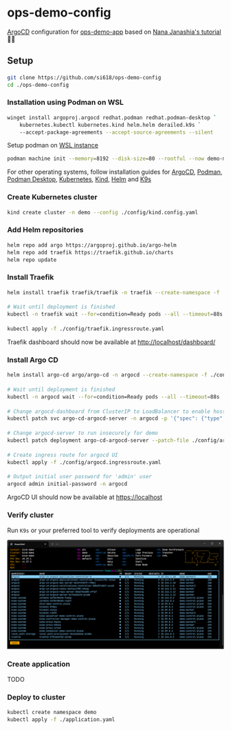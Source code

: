 # ops-demo-config

[ArgoCD](https://argo-cd.readthedocs.io/en/stable/) configuration for [ops-demo-app](https://github.com/si618/ops-demo-app) based on [Nana Janashia's tutorial](https://youtu.be/MeU5_k9ssrs) 🙇‍♂️

## Setup

```bash
git clone https://github.com/si618/ops-demo-config
cd ./ops-demo-config
```

### Installation using Podman on WSL

```bash
winget install argoproj.argocd redhat.podman redhat.podman-desktop `
    kubernetes.kubectl kubernetes.kind helm.helm derailed.k9s `
    --accept-package-agreements --accept-source-agreements --silent
```

Setup podman on [WSL instance](https://podman-desktop.io/docs/kind/configuring-podman-for-kind-on-windows)

```bash
podman machine init --memory=8192 --disk-size=80 --rootful --now demo-machine
```

For other operating systems, follow installation guides for
[ArgoCD](https://argo-cd.readthedocs.io/en/stable/cli_installation/#installation),
[Podman](https://podman.io/docs/installation),
[Podman Desktop](https://podman-desktop.io/docs/installation),
[Kubernetes](https://kubernetes.io/docs/tasks/tools/),
[Kind](https://kind.sigs.k8s.io/docs/user/quick-start/),
[Helm](https://helm.sh/docs/intro/install/) and
[K9s](https://k9scli.io/topics/install/)

### Create Kubernetes cluster

```bash
kind create cluster -n demo --config ./config/kind.config.yaml
```

### Add Helm repositories

```bash
helm repo add argo https://argoproj.github.io/argo-helm
helm repo add traefik https://traefik.github.io/charts
helm repo update
```

### Install Traefik

```bash
helm install traefik traefik/traefik -n traefik --create-namespace -f ./config/traefik.values.yaml

# Wait until deployment is finished
kubectl -n traefik wait --for=condition=Ready pods --all --timeout=88s

kubectl apply -f ./config/traefik.ingressroute.yaml
```

Traefik dashboard should now be available at
[http://localhost/dashboard/](http://localhost/dashboard/)

### Install Argo CD

```bash
helm install argo-cd argo/argo-cd -n argocd --create-namespace -f ./config/argocd.values.yaml

# Wait until deployment is finished
kubectl -n argocd wait --for=condition=Ready pods --all --timeout=88s

# Change argocd-dashboard from ClusterIP to LoadBalancer to enable host access
kubectl patch svc argo-cd-argocd-server -n argocd -p '{"spec": {"type": "LoadBalancer"}}'

# Change argocd-server to run insecurely for demo
kubectl patch deployment argo-cd-argocd-server --patch-file ./config/argocd.patch.json --type=json

# Create ingress route for argocd UI
kubectl apply -f ./config/argocd.ingressroute.yaml

# Output initial user password for 'admin' user
argocd admin initial-password -n argocd
```

ArgoCD UI should now be available at [https://localhost](https://localhost)

### Verify cluster

Run `K9s` or your preferred tool to verify deployments are operational

![K9s](config/k9s.webp)

### Create application

TODO

### Deploy to cluster

```bash
kubectl create namespace demo
kubectl apply -f ./application.yaml
```
